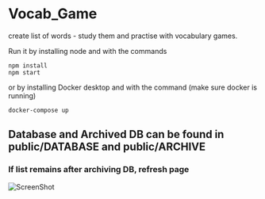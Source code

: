 # Vocab_Game

create list of words - study them and practise with vocabulary games.

Run it by installing node and with the commands

    npm install
    npm start

or by installing Docker desktop and with the command (make sure docker is running)

    docker-compose up

## Database and Archived DB can be found in public/DATABASE and public/ARCHIVE

### If list remains after archiving DB, refresh page

![ScreenShot](https://user-images.githubusercontent.com/33816465/86863869-13542680-c09a-11ea-9425-b27d9b332582.png)
